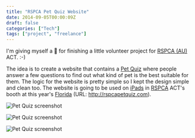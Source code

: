 ```yaml
---
title: "RSPCA Pet Quiz Website"
date: 2014-09-05T00:00:09Z
draft: false
categories: ["Tech"]
tags: ["project", "freelance"]
---
```


I'm giving myself a 🌟 for finishing a little volunteer project for [RSPCA (AU)](http://www.rspca.org.au/ "RSPCA Au") ACT. :-)

The idea is to create a website that contains a [Pet Quiz](http://rspcapetquiz.com "RSPCA pet quiz") where people answer a few questions to find out what kind of pet is the best suitable for them. The logic for the website is pretty simple so I kept the design simple and clean too. The website is going to be used on [iPads](https://www.apple.com/au/ipad/) in [RSPCA](http://www.rspca.org.au/) ACT's booth at this year's [Florida](http://www.floriadeaustralia.com/) (URL: http://rspcapetquiz.com).

![Pet Quiz screenshot](https://lh3.googleusercontent.com/pw/AL9nZEVlrRyxDgGGIJbIUZlPf98jBD6bfHH7LyOCHLCvhWzUyW_7_P-2_tokbzbvkM983gsU7lxmy_UpXJZ2Gp8EQ3GBKLYVs_3LTXQ6Q3Ph7tVsR7VEi6SlptWyXU1dYd2pB1TA5LHMr5aUzACocezRSQge=w608-h850-no?authuser=0)

![Pet Quiz screenshot](https://lh3.googleusercontent.com/pw/AL9nZEVaaG3EVFZLMz44eihjK5nsdxwg7jWcpcEcEpwoYQzu0HyUdZgtaP23Xc_PN-xXUszDCWIah9GrrQhVb68UbVhcFrIW4vRlYoto-qCld_AHgg9mzhm96p8s4FemuSpD2rpDSglhtebVvIdgAeeMJIyn=w608-h850-no?authuser=0)

![Pet Quiz screenshot](https://lh3.googleusercontent.com/pw/AL9nZEWE0bbi6ehHcMUkKAaDKypNavezWFPUxuTxro3o2QZ8Ergjfs-2JTJUthHToMcdK5xtq4bjq2lT0fvZDDVb2hB0XSgOkqwJZUfhvQLzkHudJRXJ-0BtdSUQnrr0LgS5vGl_hnYcDlQZG_KCHZULF_Rx=w620-h432-no?authuser=0)

